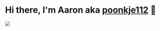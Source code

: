 # Hi there, I'm Aaron aka [poonkje112][website] 👋
![](https://komarev.com/ghpvc/?username=poonkje112)

[website]: https://www.poonkje.com/
<!--
**poonkje112/poonkje112** is a ✨ _special_ ✨ repository because its `README.md` (this file) appears on your GitHub profile.

Here are some ideas to get you started:

- 🔭 I’m currently working on ...
- 🌱 I’m currently learning ...
- 👯 I’m looking to collaborate on ...
- 🤔 I’m looking for help with ...
- 💬 Ask me about ...
- 📫 How to reach me: ...
- 😄 Pronouns: ...
- ⚡ Fun fact: ...
-->
